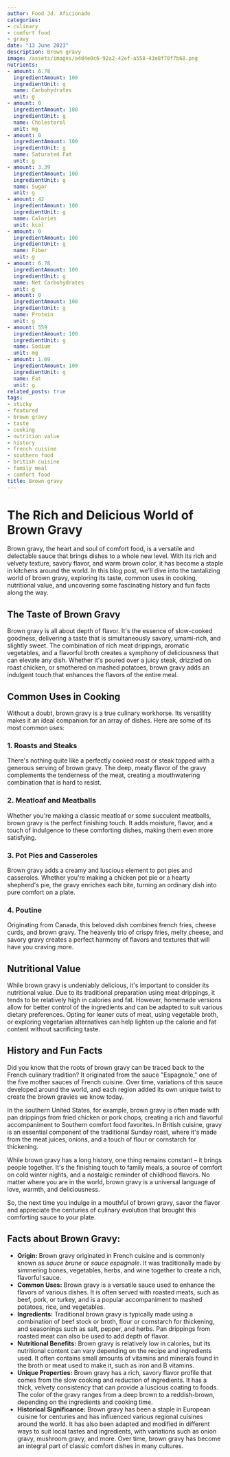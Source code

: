 ```yaml
---
author: Food Jd. Aficionado
categories:
- culinary
- comfort food
- gravy
date: "13 June 2023"
description: Brown gravy
image: /assets/images/a4d4e0c6-92a2-42ef-a558-43e8f70f7b68.png
nutrients:
- amount: 6.78
  ingredientAmount: 100
  ingredientUnit: g
  name: Carbohydrates
  unit: g
- amount: 0
  ingredientAmount: 100
  ingredientUnit: g
  name: Cholesterol
  unit: mg
- amount: 0
  ingredientAmount: 100
  ingredientUnit: g
  name: Saturated Fat
  unit: g
- amount: 3.39
  ingredientAmount: 100
  ingredientUnit: g
  name: Sugar
  unit: g
- amount: 42
  ingredientAmount: 100
  ingredientUnit: g
  name: Calories
  unit: kcal
- amount: 0
  ingredientAmount: 100
  ingredientUnit: g
  name: Fiber
  unit: g
- amount: 6.78
  ingredientAmount: 100
  ingredientUnit: g
  name: Net Carbohydrates
  unit: g
- amount: 0
  ingredientAmount: 100
  ingredientUnit: g
  name: Protein
  unit: g
- amount: 559
  ingredientAmount: 100
  ingredientUnit: g
  name: Sodium
  unit: mg
- amount: 1.69
  ingredientAmount: 100
  ingredientUnit: g
  name: Fat
  unit: g
related_posts: true
tags:
- sticky
- featured
- brown gravy
- taste
- cooking
- nutrition value
- history
- french cuisine
- southern food
- british cuisine
- family meal
- comfort food
title: Brown gravy
---
```

# The Rich and Delicious World of Brown Gravy



Brown gravy, the heart and soul of comfort food, is a versatile and delectable sauce that brings dishes to a whole new level. With its rich and velvety texture, savory flavor, and warm brown color, it has become a staple in kitchens around the world. In this blog post, we'll dive into the tantalizing world of brown gravy, exploring its taste, common uses in cooking, nutritional value, and uncovering some fascinating history and fun facts along the way.

## The Taste of Brown Gravy

Brown gravy is all about depth of flavor. It's the essence of slow-cooked goodness, delivering a taste that is simultaneously savory, umami-rich, and slightly sweet. The combination of rich meat drippings, aromatic vegetables, and a flavorful broth creates a symphony of deliciousness that can elevate any dish. Whether it's poured over a juicy steak, drizzled on roast chicken, or smothered on mashed potatoes, brown gravy adds an indulgent touch that enhances the flavors of the entire meal.

## Common Uses in Cooking

Without a doubt, brown gravy is a true culinary workhorse. Its versatility makes it an ideal companion for an array of dishes. Here are some of its most common uses:

### 1. Roasts and Steaks

There's nothing quite like a perfectly cooked roast or steak topped with a generous serving of brown gravy. The deep, meaty flavor of the gravy complements the tenderness of the meat, creating a mouthwatering combination that is hard to resist.

### 2. Meatloaf and Meatballs

Whether you're making a classic meatloaf or some succulent meatballs, brown gravy is the perfect finishing touch. It adds moisture, flavor, and a touch of indulgence to these comforting dishes, making them even more satisfying.

### 3. Pot Pies and Casseroles

Brown gravy adds a creamy and luscious element to pot pies and casseroles. Whether you're making a chicken pot pie or a hearty shepherd's pie, the gravy enriches each bite, turning an ordinary dish into pure comfort on a plate.

### 4. Poutine

Originating from Canada, this beloved dish combines french fries, cheese curds, and brown gravy. The heavenly trio of crispy fries, melty cheese, and savory gravy creates a perfect harmony of flavors and textures that will have you craving more.

## Nutritional Value

While brown gravy is undeniably delicious, it's important to consider its nutritional value. Due to its traditional preparation using meat drippings, it tends to be relatively high in calories and fat. However, homemade versions allow for better control of the ingredients and can be adapted to suit various dietary preferences. Opting for leaner cuts of meat, using vegetable broth, or exploring vegetarian alternatives can help lighten up the calorie and fat content without sacrificing taste.

## History and Fun Facts

Did you know that the roots of brown gravy can be traced back to the French culinary tradition? It originated from the sauce "Espagnole," one of the five mother sauces of French cuisine. Over time, variations of this sauce developed around the world, and each region added its own unique twist to create the brown gravies we know today.

In the southern United States, for example, brown gravy is often made with pan drippings from fried chicken or pork chops, creating a rich and flavorful accompaniment to Southern comfort food favorites. In British cuisine, gravy is an essential component of the traditional Sunday roast, where it's made from the meat juices, onions, and a touch of flour or cornstarch for thickening.

While brown gravy has a long history, one thing remains constant – it brings people together. It's the finishing touch to family meals, a source of comfort on cold winter nights, and a nostalgic reminder of childhood flavors. No matter where you are in the world, brown gravy is a universal language of love, warmth, and deliciousness.

So, the next time you indulge in a mouthful of brown gravy, savor the flavor and appreciate the centuries of culinary evolution that brought this comforting sauce to your plate.

## Facts about Brown Gravy:

- **Origin:** Brown gravy originated in French cuisine and is commonly known as *sauce brune* or *sauce espagnole*. It was traditionally made by simmering bones, vegetables, herbs, and wine together to create a rich, flavorful sauce.
- **Common Uses:** Brown gravy is a versatile sauce used to enhance the flavors of various dishes. It is often served with roasted meats, such as beef, pork, or turkey, and is a popular accompaniment to mashed potatoes, rice, and vegetables.
- **Ingredients:** Traditional brown gravy is typically made using a combination of beef stock or broth, flour or cornstarch for thickening, and seasonings such as salt, pepper, and herbs. Pan drippings from roasted meat can also be used to add depth of flavor.
- **Nutritional Benefits:** Brown gravy is relatively low in calories, but its nutritional content can vary depending on the recipe and ingredients used. It often contains small amounts of vitamins and minerals found in the broth or meat used to make it, such as iron and B vitamins.
- **Unique Properties:** Brown gravy has a rich, savory flavor profile that comes from the slow cooking and reduction of ingredients. It has a thick, velvety consistency that can provide a luscious coating to foods. The color of the gravy ranges from a deep brown to a reddish-brown, depending on the ingredients and cooking time.
- **Historical Significance:** Brown gravy has been a staple in European cuisine for centuries and has influenced various regional cuisines around the world. It has also been adapted and modified in different ways to suit local tastes and ingredients, with variations such as onion gravy, mushroom gravy, and more. Over time, brown gravy has become an integral part of classic comfort dishes in many cultures.
